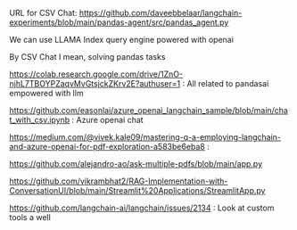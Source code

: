 URL for CSV Chat: https://github.com/daveebbelaar/langchain-experiments/blob/main/pandas-agent/src/pandas_agent.py

We can use LLAMA Index query engine powered with openai

By CSV Chat I mean, solving pandas tasks

https://colab.research.google.com/drive/1ZnO-njhL7TBOYPZaqvMvGtsjckZKrv2E?authuser=1 : All related to pandasai empowered with llm

https://github.com/easonlai/azure_openai_langchain_sample/blob/main/chat_with_csv.ipynb : Azure openai chat

https://medium.com/@vivek.kale09/mastering-q-a-employing-langchain-and-azure-openai-for-pdf-exploration-a583be6eba8 : 


https://github.com/alejandro-ao/ask-multiple-pdfs/blob/main/app.py

https://github.com/vikrambhat2/RAG-Implementation-with-ConversationUI/blob/main/Streamlit%20Applications/StreamlitApp.py

https://github.com/langchain-ai/langchain/issues/2134 : Look at custom tools a well
